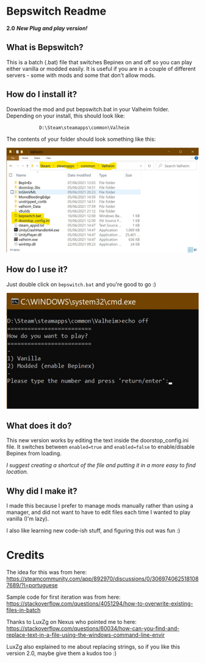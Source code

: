 # Bepswitch Readme

**2.0** ***New Plug and play version!***  

## What is Bepswitch?

This is a batch (.bat) file that switches Bepinex on and off so you can play either vanilla or modded easily. It is useful if you are in a couple of different servers - some with mods and some that don't allow mods.  

## How do I install it?

Download the mod and put bepswitch.bat in your Valheim folder.  
Depending on your install, this should look like:

                D:\Steam\steamapps\common\Valheim

The contents of your folder should look something like this:

![Screenshot of Valheim folder](valheim-folder.jpg)

## How do I use it?

Just double click on `bepswitch.bat` and you're good to go :)

![Screenshot of batch file running](screenshot-batch.jpg)

## What does it do?

This new version works by editing the text inside the doorstop_config.ini file.
It switches between `enabled=true` and `enabled=false` to enable/disable Bepinex from loading.  

*I suggest creating a shortcut of the file and putting it in a more easy to find location.*

## Why did I make it?

I made this because I prefer to manage mods manually rather than using a manager, and did not want to have to edit files each time I wanted to play vanilla (I'm lazy).  

I also like learning new code-ish stuff, and figuring this out was fun :)

# Credits

The idea for this was from here:
https://steamcommunity.com/app/892970/discussions/0/3069740625181087689/?l=portuguese

Sample code for first iteration was from here:
https://stackoverflow.com/questions/4051294/how-to-overwrite-existing-files-in-batch

Thanks to LuxZg on Nexus who pointed me to here: https://stackoverflow.com/questions/60034/how-can-you-find-and-replace-text-in-a-file-using-the-windows-command-line-envir

LuxZg also explained to me about replacing strings, so if you like this version 2.0, maybe give them a kudos too :)
